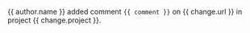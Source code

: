 {{ author.name }} added comment `{{ comment }}` on {{ change.url }} in project {{ change.project }}.
